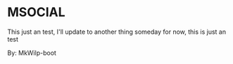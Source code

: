 # MSOCIAL

This just an test, I'll update to another thing someday
for now, this is just an test

By: MkWilp-boot